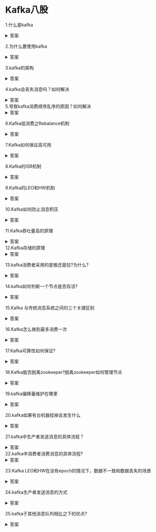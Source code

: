 # Kafka八股

1.什么是kafka
<details>
<summary>答案</summary>
<p>kafka是一个分布式的发布-订阅消息系统和一个强大的队列，可以处理大量的数据，并可以将消息从一个端点传递到另一个端点。Kafka适合离线和在线消费消息。Kafka消息保存在磁盘上，并在集群内复制以防止数据丢失。</p>
</details>

2.为什么要使用kafka
<details>
<summary>答案</summary>
<p>1.缓冲和消峰：上游数据有突发流量时，下游可能抗不住，而kafka可以在中间起一个缓冲的作用，把消息暂存在kafka中，下游可以慢慢的消费kafka中的消息</p>
<p>2.解耦和扩展性:</p>
<p>3.异步处理:有些操作并不需要立即执行，可以将其写入kafka，异步执行</p>
<p>4.kafka可以堆积请求，即使消费者挂掉也不影响主要业务的正常进行</p>
<p>5.通过kafka可以使得一个生产的消息可以被不同业务的消费者消费</p>
</details>


3.kafka的架构
<details>
<summary>答案</summary>
<p>kafka包含多个核心组件 消费者，生产者，Broker,Topic,Partition,Zookeeper,Controller,Replication</p>
<p>消费者从broker从取消息</p>
<p>生产者向broker发消息</p>
<p>Broker是一个kafka实例，kafka集群由多个broker组成，一个broker包含多个topic</p>
<p>kafka通过topic对消息分类，topic可以看作是一个队列,生产者向某个topic发消息，消费者从某个topic取消息</p>
<p>Partition是为了实现扩展性，提高并发能力，将一个topic分成多个Partition，每个Partition都是一个有序队列，每个Partition分布在不同的broker</p>
<p>Replication 用于实现备份的功能，保证集群中某个节点故障，该分区的数据不会丢失并且能够正常工作，一个partition有多个副本，一个副本有一个leader和多个follower</p>
<p>leader 每个分区多个副本中的主副本，负责接收生产者发送的消息，负责给消费者提供消息</p>
<p>follower 每个分区多个副本中的从副本，负责从主副本中同步数据，当主副本宕机的时候，还会成为新的主副本</p>
<p>offset 表示消费者消息的位置信息</p>
<p>zookeeper 负责存储和管理kafka的集群信息</p>
</details>

4.kafka会丢失消息吗？如何解决
<details>
<summary>答案</summary>
<p>
首先消息的传递有3个阶段，从生产者发送给主副本，消费者从主副本消费数据</p>
<p>
在生产者发送给主副本的这个阶段，有一个配置参数ack,ack=0表示生产者发送消息之后，不等待主副本的响应直接返回，很容易造成消息丢失。ack=1表示当接收到主副本接收成功就放回，ack=-1或all时表示所有主副本和从副本都接收成功时才表示成功 
</p>
<p>
在主副本存储数据的阶段，是先将数据写入操作系统缓冲区，再异步刷盘，所以在刷盘之前宕机可能丢失数据，但是kafka可以通过配置实现同步刷盘，也可以通过多分区多副本机制，最大限度保证数据不丢失。在从副本拉去到主副本的数据之前，主副本宕机，新主副本也可能丢失数据
</p>
<p>
在消费者从主副本消费数据的阶段，有两个操作，一个是处理数据，一个是提交offset，这个操作的顺序可以由系统参数解决，先处理数据，再提交offset会导致，可能在提交offset之前,消费者宕机，会导致消息被重复消费，如果先提交offset，再处理数据，会导致数据丢失。
</p>
</details>
5.导致kafka消费顺序乱序的原因？如何解决
<details>
<summary>答案</summary>
<p>
1.一个主题存在多个分区，消息分散在不同的分区上，导致消息乱序
2.消费者重试机制，一个消费者消费失败并决定重试，而同一消费组的另一个消费者已经消费了新的消息，导致消息乱序
3.生产者ACK机制中开启ack=0，先发送的数据因为网络拥塞而延迟，后发送的数据先到达，导致消息乱序
解决办法
1.一个主题只设置一个分区
2.生产者通过key指定发往的分区，从而保证有序
3.将ack参数设置为1
</p>
</details>

6.Kafka组消费之Rebalance机制
<details>
<summary>答案</summary>
<p>rebalance，让所有消费者达成共识。触发Rebalance机制的条件包括消费组成员发生变化，分区数量发生变化,订阅的主题数量发生变化</p>
<p>rebalance机制的主要流程</p>
<p>当消费组刚创建时，每个消费者会创建消费者协调器实例，然后获取对应的组协调器，向组协调器请求加入消费组。第一个加入消费组的消费者将成为leader，然后leader将进行选择分区分配策略。包括按分区号排序进行均分，顺序轮流分配，均衡并且尽量保持与上次相同。分配好分配后将分区结果同步给消费者</p>
</details>

7.Kafka如何保证高可用
<details>
<summary>答案</summary>
<p>
1.Kafka采用集群架构，由多个broker组成，每个broker存储一部分数据，当某个broker宕机，其他broker也可以正常工作
2.kafka通过数据冗余来保证高可用，每个主题由多个分区组成，每个分区分布在不同的broker上，并在多个broker上复制，即使某个broker故障，也可以从其他的broker获取数据
3.消费组 kafka的消费组可以保证消息的高可用，一个消费组包含多个消费者，每个消费者负责某个分区的消息，当某个消费者宕机，其他消费者会接替他的工作
4.监控和故障转移 kafka会实时监控集群的状况，当某个broker出现故障时，会进行故障转移，将该broker的分区迁移到其他的broker上。保证数据的可用性
</p>
</details>


8.Kafka的ISR机制
<details>
<summary>答案</summary>
<p>
ISR是指同步副本集，与leader保持同步的所有副本的集合。当某个副本，落后leader太多时，会被移除ISR列表，当落后的副本追上leader时，又会重新加入ISR列表，当leader宕机时，会从ISR列表从选取一个副本作为leader。在生产者的ACK机制中，ack=2时，也需要等待所有ISR列表中的副本都收到消息时，才返回响应。从而保证kafka的可靠性和可用性
</p>
</details>

9.Kafka的LEO和HW机制
<details>
<summary>答案</summary>
<p>
LEO表示最新的日志偏移量，分为leader leo, follower local leo, follower remote leo， leader leo 表示主副本的最新偏移量，当有日志写入时，这个值会被更新。follower local leo是存储在follower 副本上的最新偏移量,当follower收到从leader拉取到的数据时，会更新该值。follower remote leo是指存储在leader副本上的follower的最新偏移量,当leader收到follower的拉取请求的时候，会更新该值。
HW表示高水位，表示已经被所有副本接收的最大日志偏移量，分为 leader hw, follower local hw, leader hw表示主副本的高水位，当有日志写入或者有follower拉取数据或者有follower宕机或者副本成为leader时，会更新leader hw, leader hw 值为 leader leo 和 follower local leo 取min。follower hw表示从副本的高水位,当follower收到从leader拉取的数据时，会更新该值为follower leo 和 leader hw的min值
Leader Epoch 表示当前版本号对应的起始偏移量,可以使得副本重启后不再以来HW来对日志进行截断，使得数据不一致和丢失。当副本重启后，根据当前副本的版本号，向leader拉取最后一个offset，然后进行截断。如果当前节点成为leader,则更新leader epoch
工作流程：

Leader收到消息，更新leader leo
Follower请求拉取数据
Leader收到请求拉取数据
更新follower remote leo
更新leader hw = max(leader leo, follower local leo)
follower 收到拉取的数据
follower 更新 follower local leo
follower 更新 follower hw = min(leader hw, follower local leo)
</p>
</details>

10.Kafka如何防止消息积压
<details>
<summary>答案</summary>
<p>
1.增加消费者，增加消费者的数量，可以提高消费的速度
2.增加分区数，提高并行能力
3.给key添加随机后缀，使得key均匀的分布到不同的分区
4.消费者批量消费消息，提高消费效率
5.开启异步提交offset或自动提交offset
</p>
</details>

11.Kafka吞吐量高的原理
<details>
<summary>答案</summary>
<p>
1.顺序读写磁盘，充分利用了操作系统的预读机制，因此有着较高的读写速度
2.使用了零拷贝技术，使用了sendfile方法，允许操作系统将数据从pagecache直接发送到socket缓冲区，然后拷贝到网卡，这样避免重复复制数据，大大提高了性能
3.采用了分区分段+索引的思想 将消息按主题分类，每个主题的数据是按照一个个分区存储在不同的broker上的，每个分区的数据又是分段存储的，kafka又为每个段建立了索引，提升了读取数据的性能和操作的并行度
4.kafka采用了批量读写，在向kafka写入数据时，将会按批次写入，减少延迟和网络开销
5.kafka采用了批量压缩技术，将同一个批次的消息一起压缩，支持多种压缩协议，减少了网络IO的消耗
</p>
</details>
12.Kafka存储的原理
<details>
<summary>答案</summary>
<p>
1.kafka的消息是按主题分类的，每个主题的数据文件又是分区存储的，每个分区的数据又是分段存储的，kafka为每个段的数据建立了稀疏索引，当需要查找一个数据时，通过二分查找找到对应的段，然后通过稀疏索引，找到他在文件中的位置，稀疏索引是每隔4KB就添加一个索引。
2.Kafka还采用了pagecache，由操作系统负责写入磁盘，减少了磁盘IO的消耗
3.kafka还采用了零拷贝技术,使用sendfile+pagecache，直接将数据从pagecache发送到socket，然后拷贝到网卡，避免了重复复制数据，提高了性能
4.Kafka采用了顺序读写，有效的降低了寻址时间，提高了效率
</p>
</details>

13.kafka消费者采用的是推还是拉?为什么?
<details>
<summary>答案</summary>
<p>采用的是拉，因为如果采用推，会导致broker发送多少消息，消费者就要消费多少消息，可能会导致网络拥塞，消费者负载增加。而采用拉可以让消费者根据自己的消费能力控制拉去速度，但是可能拉取到空的消息，所以要控制拉取间隔</p>
</details>


14.kafka如何判断一个节点是否存活?
<details>
<summary>答案</summary>
<p>1.节点必须维护和Zookeeper的连接，Zookeeper通过心跳机制检查每个节点的连接</p>
<p>2.从节点要与主节点同步，不能落后主节点太多</p>
</details>


15.Kafka 与传统消息系统之间的三个关键区别
<details>
<summary>答案</summary>
<p>
1.kafka将日志持久化到磁盘，这些日志可以被重复读取
2.kafka是一个分布式系统，以集群的方式运行，保证分区容错和高可用
3.kafka支持实时的流式处理
</p>
</details>

16.Kafka怎么做到最多消费一次
<details>
<summary>答案</summary>
<p>
1.在ack机制中，选择ack=0，这样可以保证不会重复收到消息
2.在提交offset的选项，选择手动提交同步提交，先提交offset，再处理数据
</p>
</details>

17.Kafka可靠性如何保证?
<details>
<summary>答案</summary>
<p>
1.消息确认机制：生产者向对应的topic发送消息，通过消息确认机制来保证消息的可靠性，ack=0，表示生产者将消息发送出去就认为已经成功写入kafka，ack=1表示主副本收到消息就直接放回响应，不等从副本复制完数据。ack=-1或all表示等待所有主副本和从副本都收到消息才返回响应
2.分区副本机制：kafka通过分区副本机制来保证消息的可靠性，一个分区有一个主副本和0到多个从副本，能够保证即使一个broker宕机，也不会数据丢失，从副本会定期从主副本拉取数据
3.Leader选举机制：每个分区维护一个ISR列表，表示与leader同步的副本列表，如果一个从副本落后主副本太多，将会被移除ISR列表，落后的副本追上了主副本也会被加入ISR列表，主副本宕机后，会从ISR列表中选举新leader,能够保证消息的可靠性
</p>
</details>

18.Kafka能否脱离zookeeper?脱离zookeeper如何管理节点
<details>
<summary>答案</summary>
<p>
可以，最新的Kafka已经使用使用KRaft来管理Kafka集群的元数据
</p>
</details>

19.kafka偏移量维护在哪里
<details>
<summary>答案</summary>
<p>kafka的偏移量存储在kafka集群内的consumer_offset中，消费者可以自动提交offset,也可以手动提交offset</p>
</details>

20.kafka如果有台机器挂掉会发生什么
<details>
<summary>答案</summary>
<p>一开始，节点启动时，都会和zk维护一个连接，然后节点挂掉后，zk会通过心跳机制发现该节点离线，然后会将该节点的信息从zk中移除掉，并会重新分配分区和副本，并且将离线的副本移除ISR列表，然后重新进行leader选举</p>
</details>

21.kafka中生产者发送消息的具体流程？
<details>
<summary>答案</summary>
<p>首先主线程会先创建producer record，其中包含主题，分区，键,值和时间戳。</p>
<p>然后会将其序列化，然后如果没有指定分区号则会通过分区器选择一个分区。</p>
<p>然后将其写入Producer Accumulator。这个是用于缓冲消息的双端队列,数据积累到一定大小或超过一定时间就会被发送</p>
<p>sender线程会从producer accumulator中拉取数据，构造请求发送到broker</p>

</details>
22.kafka中消费者消费消息的具体流程?
<details>
<summary>答案</summary>
<p>消费者首先会通过自己的组协调器，然后向组协调器发起加入消费组的请求，加入消费组后，消费者leader会为其指定分区分配方案，并同步给所有消费者。消费者根据自己负责的分区，进行拉取数据，处理数据并提交offset</p>
</details>

23.Kafka LEO和HW在没有epoch的情况下，数据不一致和数据丢失的场景
<details>
<summary>答案</summary>
<p>
1.数据不一致: 当follower的hw落后于leader的hw时,如果此时follower和leader都宕机,follower先重启，成为了新的leader，然后收到了新的消息，更新leo和hw，然后旧的leader重启，成为了follower,旧的leader向新的leader拉取数据，发现新leader的hw和自己相同，故不发生改变，但是此时数据已经产生了不一致。
2.数据丢失: 当follower的hw落后于leader的hw时，如果此时follower宕机，重启后follower根据hw将日志进行截断，然后向leader拉取数据，但此时leader宕机,follower成为leader，然后旧的leader重启后，成为了follower，旧leader向新leader拉取数据，然后发现新leader的hw更小，故将自己的hw更新，并进行截断。从而导致数据丢失
</p>
</details>

24.kafka生产者发送消息的方式
<details>
<summary>答案</summary>
<p>发送并忘记，同步发送，异步发送</p>
</details>


25.kafka于其他消息队列相比之下的优点?
<details>
<summary>答案</summary>
<p>高吞吐量，低延迟。持久性</p>
</details>